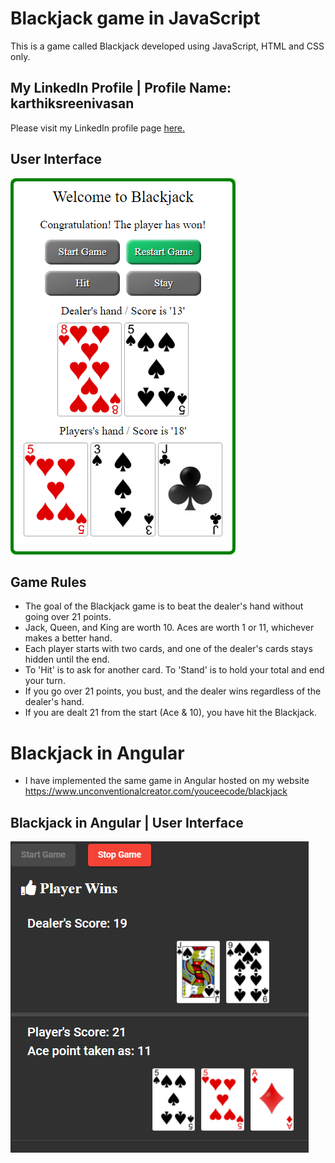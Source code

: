 # Blackjack game in JavaScript

This is a game called Blackjack developed using JavaScript, HTML and CSS only.

## My LinkedIn Profile | Profile Name: karthiksreenivasan

Please visit my LinkedIn profile page [here.](https://www.linkedin.com/in/karthiksreenivasan/)

## User Interface

![Blackjack in Javascript - Showcasing a player's win](/assets/gitimages/KarthikSreenivasan.BlackjackinJavaScript_UserInterface.png)

## Game Rules

- The goal of the Blackjack game is to beat the dealer's hand without going over 21 points.
- Jack, Queen, and King are worth 10. Aces are worth 1 or 11, whichever makes a better hand.
- Each player starts with two cards, and one of the dealer's cards stays hidden until the end.
- To 'Hit' is to ask for another card. To 'Stand' is to hold your total and end your turn.
- If you go over 21 points, you bust, and the dealer wins regardless of the dealer's hand.
- If you are dealt 21 from the start (Ace & 10), you have hit the Blackjack.

# Blackjack in Angular

- I have implemented the same game in Angular hosted on my website https://www.unconventionalcreator.com/youceecode/blackjack

## Blackjack in Angular | User Interface

![Blackjack in Angular - Showcasing a player's win](/assets/gitimages/KarthikSreenivasan.BlackjackinJavaScript_Angular_UserInterface.png)
